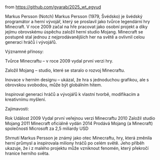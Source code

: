 from <https://github.com/gyarab/2025_wt_egyud>

Markus Persson (Notch)
Markus Persson (1979, Švédsko) je švédský programátor a herní vývojář, který se proslavil jako tvůrce legendární hry Minecraft.
V roce 2009 začal na hře pracovat jako osobní projekt a díky jejímu obrovskému úspěchu založil herní studio Mojang. Minecraft se postupně stal jednou z nejprodávanějších her na světě a ovlivnil celou generaci hráčů i vývojářů.

Významné přínosy:

Tvůrce Minecraftu – v roce 2009 vydal první verzi hry.


Založil Mojang – studio, které se staralo o rozvoj Minecraftu.


Inovace v herním designu – ukázal, že hra s jednoduchou grafikou, ale s obrovskou svobodou, může být globálním hitem.


Inspiroval generaci hráčů a vývojářů k vlastní tvorbě, modifikacím a kreativnímu myšlení.


Zajímavosti:


Rok      Událost
2009     Vydal první veřejnou verzi Minecraftu
2010      Založil studio Mojang
2011     Minecraft oficiálně vydán
2014      Prodává Mojang (a Minecraft) společnosti Microsoft za 2,5 miliardy USD



Shrnutí
Markus Persson je známý jako otec Minecraftu, hry, která změnila herní průmysl a inspirovala miliony hráčů po celém světě. Jeho příběh ukazuje, že i z malého projektu může vzniknout fenomén, který překročí hranice herního světa.
